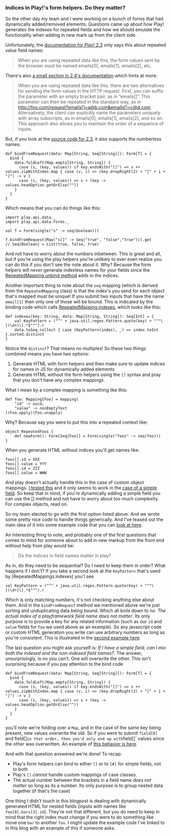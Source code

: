 ### Indices in Play!'s form helpers. Do they matter?

So the other day my team and I were working on a bunch of forms that had 
dynamically added/removed elements. Questions came up about how Play! 
generates the indexes for repeated fields and how we should emulate the 
functionality when adding in new mark up from the client side.

Unfortunately, the [documentation for Play! 2.3] only says this about 
repeated value field names:

>When you are using repeated data like this, the form values sent by the browser must be named emails[0], emails[1], emails[2], etc.

There's also [a small section in 2.4's documentation] which hints at more:

>When you are using repeated data like this, there are two alternatives for sending the form values in the HTTP request. First, you can suffix the parameter with an empty bracket pair, as in “emails[]”. This parameter can then be repeated in the standard way, as in http://foo.com/request?emails[]=a@b.com&emails[]=c@d.com. Alternatively, the client can explicitly name the parameters uniquely with array subscripts, as in emails[0], emails[1], emails[2], and so on. This approach also allows you to maintain the order of a sequence of inputs.

But, if you look at the [source code for 2.3], it also supports the numberless names:

	def bindFromRequest(data: Map[String, Seq[String]]): Form[T] = {
	  bind {
	    data.foldLeft(Map.empty[String, String]) {
	      case (s, (key, values)) if key.endsWith("[]") => s ++ values.zipWithIndex.map { case (v, i) => (key.dropRight(2) + "[" + i + "]") -> v }
	      case (s, (key, values)) => s + (key -> values.headOption.getOrElse(""))
	    }
	  }
	}

Which means that you can do things like this:

	import play.api.data._
	import play.api.data.Forms._

	val f = Form(single("s" -> seq(boolean)))

	f.bindFromRequest(Map("s[]" -> Seq("true", "false","true"))).get
	// Seq[Boolean] = List(true, false, true)

And not have to worry about the numbers inbetween. This is great and all, 
but if you're using the play helpers you're unlikely to ever even realize 
you can do this if you don't see the note about it. Why? Because the 
form helpers will _never_ generate indexless names for your fields since
the [RepeatedMapping.unbind method] adds in the indices. 

Another important thing to note about the `seq` mapping (which is derived 
from the `RepeatedMapping` class) is that the index's you send for each 
object that's mapped _must_ be unique! If you submit two inputs that have 
the name `email[1]` then only one of those will be bound. This is indicated 
by the binding code which calls [RepeatedMapping.indexes], which looks like 
this:

	def indexes(key: String, data: Map[String, String]): Seq[Int] = {
	    val KeyPattern = ("^" + java.util.regex.Pattern.quote(key) + """\[(\d+)\].*$""").r
	    data.toSeq.collect { case (KeyPattern(index), _) => index.toInt }.sorted.distinct
	}

Notice the `distinct`? That means no multiples! So these two things combined 
means you have two options:

1. Generate HTML with form helpers and then make sure to update indices for names in JS for dynamically added elements
2. Generate HTML without the form helpers using the `[]` syntax and pray that you don't have any complex mappings.

What I mean by a complex mapping is something like this:

	def foo: Mapping[Foo] = mapping(
		"id" -> uuid,
		"value" -> nonEmptyText
	)(Foo.apply)(Foo.unapply)

Why? Because say you were to put this into a repeated context like:

	object RepeatedFoos {
		def newForm(): Form[Seq[Foo]] = Form(single("foos" -> seq(foo)))
	}

When you generate HTML without indices you'll get names like:

	foos[].id = XXX
	foos[].value = YYY
	foos[].id = ZZZ
	foos[].value = WWW

And play doesn't actually handle this in the case of custom object mappings. 
[I tested this] and it only seems to work in the [case of a simple field]. 
So keep that in mind, if you're dynamically adding a simple field you can 
use the [] method and not have to worry about too much complexity. For complex
objects, read on.

So my team elected to go with the first option listed above. And we wrote 
some pretty nice code to handle things generically. And I've teased out 
the main idea of it into some example code that you can [look at here]. 

An interesting thing to note, and probably one of the first questions that 
comes to mind for someone about to add in new markup from the front end 
without help from play would be:

>Do the indices in field names matter in play?

As in, do they need to be sequential? Do I need to keep them in order? 
What happens if I don't? If you take a second look at the `KeyPattern` 
that's used by [RepeatedMappings.indexes] you'l see

	val KeyPattern = ("^" + java.util.regex.Pattern.quote(key) + """\[(\d+)\].*$""").r

Which is only matching numbers, it's not checking anything else about them. 
And in the `bindFromRequest` method we mentioned above we're just sorting 
and unduplicating data being bound. Which all boils down to *no. The actual 
index of a playframework field name does not matter*. Its only purpose is 
to provide a key for any related information (such as our `id` and `value` 
fields for `Foo` we used above as an example). So any javascript code 
or custom HTML generation you write can use arbitrary numbers as long as 
you're consistent. This is illustrated in the [second example here].

The last question you might ask yourself is: _If I have a simple field, 
can I mix both the indexed and the non-indexed field names?_. The answer,
unsurprisingly, is no you can't. One will overwrite the other. This isn't 
surprising because if you pay attention to the bind code

	def bindFromRequest(data: Map[String, Seq[String]]): Form[T] = {
	  bind {
	    data.foldLeft(Map.empty[String, String]) {
	      case (s, (key, values)) if key.endsWith("[]") => s ++ values.zipWithIndex.map { case (v, i) => (key.dropRight(2) + "[" + i + "]") -> v }
	      case (s, (key, values)) => s + (key -> values.headOption.getOrElse(""))
	    }
	  }
	}

you'll note we're folding over a `Map`, and in the case of the same key 
being present, new values overwrite the old. So if you were to submit 
`field[0]` and field[]` in that order, then you'd only end up with `field[]`
values since the other was overwritten. An example of [this behavior is here].

And with that question answered we're done! To recap:

- Play's form helpers can bind to either `[]` or to `[#]` for _simple_ fields, not to both
- Play's `[]` _cannot_ handle custom mappings of case classes.
- The actual number between the brackets in a field name _does not matter_ so long as its a number. Its only purpose is to group nested data together (if that's the case)

One thing I didn't touch in this blogpost is dealing with dynamically generated 
HTML for nested fields (inputs with names like `foo[0].bars[3].id`). They're not 
that different, but you do need to keep in mind that the right index must change 
if you were to do something like move one `bar` to another `foo`. I might update
the example code I've linked to in this blog with an example of this if someone 
asks.


[documentation for Play! 2.3]:https://playframework.com/documentation/2.3.x/ScalaForms#Repeated-values
[a small section in 2.4's documentation]:https://playframework.com/documentation/2.3.x/ScalaForms#Repeated-values
[source code for 2.3]:https://github.com/playframework/playframework/blob/34b3090525c4b550938121beb09f10072811b1f3/framework/src/play/src/main/scala/play/api/data/Form.scala#L90
[RepeatedMapping.unbind method]:https://github.com/playframework/playframework/blob/34b3090525c4b550938121beb09f10072811b1f3/framework/src/play/src/main/scala/play/api/data/Form.scala#L726
[RepeatedMapping.indexes]:https://github.com/playframework/playframework/blob/34b3090525c4b550938121beb09f10072811b1f3/framework/src/play/src/main/scala/play/api/data/Form.scala#L711
[look at here]:https://github.com/EdgeCaseBerg/play--repeated-form-examples
[second example here]:https://github.com/EdgeCaseBerg/play--repeated-form-examples/blob/master/public/javascripts/repeatFoos-ex2.js#L24
[I tested this]:https://github.com/EdgeCaseBerg/play--repeated-form-examples/blob/master/app/views/example/repeatedFoosEx3.scala.html
[case of a simple field]:https://github.com/EdgeCaseBerg/play--repeated-form-examples/blob/master/app/views/example/simpleNoIndicesEx1.scala.html
[this behavior is here]:https://github.com/EdgeCaseBerg/play--repeated-form-examples/blob/master/app/views/example/simpleMixedIndicesEx1.scala.html